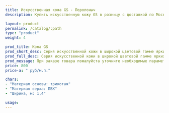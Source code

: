```yaml
---
title: Искусственная кожа GS - Поролоныч
description: Купить искусственную кожу GS в розницу с доставкой по Москве.

layout: product
permalink: /catalog/:path
type: "product"
weight: 4

prod_title: Кожа GS
prod_short_desc: Серия искусственной кожи в широкой цветовой гамме ярких и насыщенных оттенков.
prod_full_desc: Серия искусственной кожи в широкой цветовой гамме ярких и насыщенных оттенков.
prod_message: При заказе товара пожалуйста уточните необходимые параметры (цвет и количество).
price: 800
price-a: " руб/м.п."

chars:
- "Материал основы: трикотаж"
- "Материал верха: ПВХ"
- "Ширина, м: 1,4"

usage:
---
```


